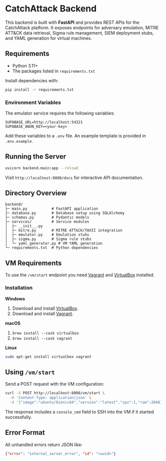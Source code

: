 # CatchAttack Backend

This backend is built with **FastAPI** and provides REST APIs for the CatchAttack platform. It exposes endpoints for adversary emulation, MITRE ATT&CK data retrieval, Sigma rule management, SIEM deployment stubs, and YAML generation for virtual machines.

## Requirements
- Python 3.11+
- The packages listed in `requirements.txt`

Install dependencies with:
```bash
pip install -r requirements.txt
```

### Environment Variables

The emulator service requires the following variables:

```
SUPABASE_URL=http://localhost:54321
SUPABASE_ANON_KEY=<your-key>
```

Add these variables to a `.env` file. An example template is provided in
`.env.example`.

## Running the Server
```bash
uvicorn backend.main:app --reload
```
Visit `http://localhost:8000/docs` for interactive API documentation.

## Directory Overview
```
backend/
├─ main.py           # FastAPI application
├─ database.py       # Database setup using SQLAlchemy
├─ schemas.py        # Pydantic models
├─ services/         # Service modules
│  ├─ __init__.py
│  ├─ mitre.py       # MITRE ATT&CK/TAXII integration
│  ├─ emulator.py    # Emulation stubs
│  ├─ sigma.py       # Sigma rule stubs
│  └─ yaml_generator.py # VM YAML generation
└─ requirements.txt  # Python dependencies
```

## VM Requirements
To use the `/vm/start` endpoint you need [Vagrant](https://www.vagrantup.com/) and [VirtualBox](https://www.virtualbox.org/) installed.

### Installation
**Windows**
1. Download and install [VirtualBox](https://www.virtualbox.org/wiki/Downloads).
2. Download and install [Vagrant](https://developer.hashicorp.com/vagrant/installers).

**macOS**
1. `brew install --cask virtualbox`
2. `brew install --cask vagrant`

**Linux**
```bash
sudo apt-get install virtualbox vagrant
```

## Using `/vm/start`
Send a POST request with the VM configuration:
```bash
curl -X POST http://localhost:8000/vm/start \
  -H 'Content-Type: application/json' \
  -d '{"image":"ubuntu/bionic64","version":"latest","cpu":1,"ram":2048}'
```
The response includes a `console_cmd` field to SSH into the VM if it started successfully.

## Error Format
All unhandled errors return JSON like:
```json
{"error": "internal_server_error", "id": "<uuid>"}
```
